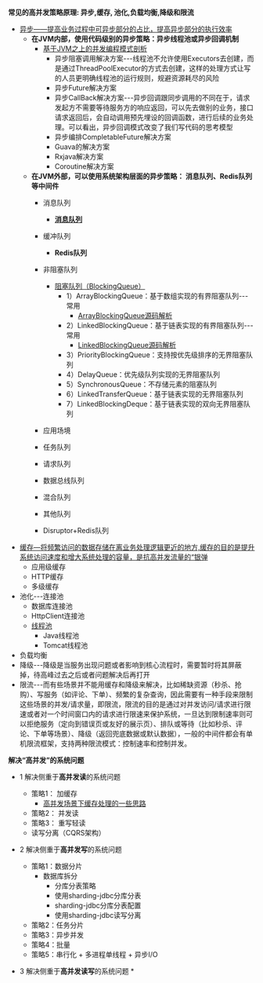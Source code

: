
**常见的高并发策略原理: 异步,缓存, 池化,负载均衡,降级和限流**

* [异步——提高业务过程中可异步部分的占比，提高异步部分的执行效率](https://weread.qq.com/web/reader/d9e327a07188b377d9eb7dak636320102206364d3f0ffdc)
  * **在JVM内部，使用代码级别的异步策略：异步线程池或异步回调机制**
      * [基于JVM之上的并发编程模式剖析 ](https://github.com/aCoder2013/blog/issues/25)
        * 异步阻塞调用解决方案---线程池不允许使用Executors去创建，而是通过ThreadPoolExecutor的方式去创建，这样的处理方式让写的人员更明确线程池的运行规则，规避资源耗尽的风险
        * 异步Future解决方案
        * 异步CallBack解决方案---异步回调跟同步调用的不同在于，请求发起方不需要等待服务方的响应返回，可以先去做别的业务，接口请求返回后，会自动调用预先埋设的回调函数，进行后续的业务处理。可以看出，异步回调模式改变了我们写代码的思考模型
        * 异步编排CompletableFuture解决方案
        * Guava的解决方案
        * Rxjava解决方案
        * Coroutine解决方案
  * **在JVM外部，可以使用系统架构层面的异步策略： 消息队列、Redis队列等中间件**
      * 消息队列
        * **[消息队列](https://github.com/stevenli91748/Message-Server-System)**
      * 缓冲队列
        * **Redis队列**
      * 非阻塞队列 
        * [阻塞队列（BlockingQueue）](https://weread.qq.com/web/reader/df532740723982c7df583bfk182326e0221182be0c5ca23) 
          * 1）ArrayBlockingQueue：基于数组实现的有界阻塞队列---常用
               * [ArrayBlockingQueue源码解析](https://weread.qq.com/web/reader/df532740723982c7df583bfk19c3222022419ca14e7eef7) 
          * 2）LinkedBlockingQueue：基于链表实现的有界阻塞队列---常用
               * [LinkedBlockingQueue源码解析](https://weread.qq.com/web/reader/df532740723982c7df583bfka5b325d0225a5bfc9e0772d) 
          * 3）PriorityBlockingQueue：支持按优先级排序的无界阻塞队列
          * 4）DelayQueue：优先级队列实现的无界阻塞队列
          * 5）SynchronousQueue：不存储元素的阻塞队列
          * 6）LinkedTransferQueue：基于链表实现的无界阻塞队列
          * 7）LinkedBlockingDeque：基于链表实现的双向无界阻塞队列 
    * 应用场境
    
    * 任务队列
    
    * 请求队列
    * 数据总线队列
    * 混合队列
    * 其他队列
    * Disruptor+Redis队列
* [缓存—将频繁访问的数据存储在离业务处理逻辑更近的地方,缓存的目的是提升系统访问速度和增大系统处理的容量，是抗高并发流量的“银弹](https://weread.qq.com/web/reader/d9e327a07188b377d9eb7dak636320102206364d3f0ffdc)
  * 应用级缓存
  * HTTP缓存
  * 多级缓存
* 池化---连接池
  * 数据库连接池
  * HttpClient连接池
  * [线程池](https://weread.qq.com/web/reader/df532740723982c7df583bfkd67323c0227d67d8ab4fb04)
    * Java线程池
    * Tomcat线程池
* 负载均衡
* 降级---降级是当服务出现问题或者影响到核心流程时，需要暂时将其屏蔽掉，待高峰过去之后或者问题解决后再打开
* 限流---而有些场景并不能用缓存和降级来解决，比如稀缺资源（秒杀、抢购）、写服务（如评论、下单）、频繁的复杂查询，因此需要有一种手段来限制这些场景的并发/请求量，即限流，限流的目的是通过对并发访问/请求进行限速或者对一个时间窗口内的请求进行限速来保护系统，一旦达到限制速率则可以拒绝服务（定向到错误页或友好的展示页）、排队或等待（比如秒杀、评论、下单等场景）、降级（返回兜底数据或默认数据），一般的中间件都会有单机限流框架，支持两种限流模式：控制速率和控制并发。

**解决“高并发”的系统问题**  

* 1 解决侧重于**高并发读**的系统问题
    * 策略1： 加缓存
      * [高并发场景下缓存处理的一些思路](https://mp.weixin.qq.com/s?__biz=MzI4Njc5NjM1NQ==&mid=2247488645&idx=1&sn=2d937355744f7b92f75417c022ba49a5&chksm=ebd62ba9dca1a2bf240151d8f57881cfd05965a2104c33a0e5891c7683ced6a38275561ba0d9&scene=21#wechat_redirect)
    * 策略2： 并发读
    * 策略3： 重写轻读
    * 读写分离（CQRS架构）
 
* 2 解决侧重于**高并发写**的系统问题
    * 策略1：数据分片
      * 数据库拆分
        * 分库分表策略
        * 使用sharding-jdbc分库分表
        * sharding-jdbc分库分表配置
        * 使用sharding-jdbc读写分离         
    * 策略2：任务分片
    * 策略3：异步并发
    * 策略4：批量
    * 策略5：串行化 + 多进程单线程 + 异步I/O
* 3 解决侧重于**高并发读写**的系统问题
    *   
